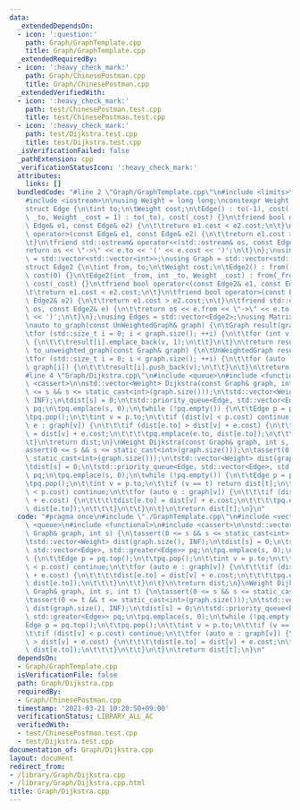 ```yaml
---
data:
  _extendedDependsOn:
  - icon: ':question:'
    path: Graph/GraphTemplate.cpp
    title: Graph/GraphTemplate.cpp
  _extendedRequiredBy:
  - icon: ':heavy_check_mark:'
    path: Graph/ChinesePostman.cpp
    title: Graph/ChinesePostman.cpp
  _extendedVerifiedWith:
  - icon: ':heavy_check_mark:'
    path: test/ChinesePostman.test.cpp
    title: test/ChinesePostman.test.cpp
  - icon: ':heavy_check_mark:'
    path: test/Dijkstra.test.cpp
    title: test/Dijkstra.test.cpp
  _isVerificationFailed: false
  _pathExtension: cpp
  _verificationStatusIcon: ':heavy_check_mark:'
  attributes:
    links: []
  bundledCode: "#line 2 \"Graph/GraphTemplate.cpp\"\n#include <limits>\n#include <vector>\n\
    #include <iostream>\n\nusing Weight = long long;\nconstexpr Weight INF = std::numeric_limits<Weight>::max();\n\
    struct Edge {\n\tint to;\n\tWeight cost;\n\tEdge() : to(-1), cost(-1) {}\n\tEdge(int\
    \ _to, Weight _cost = 1) : to(_to), cost(_cost) {}\n\tfriend bool operator<(const\
    \ Edge& e1, const Edge& e2) {\n\t\treturn e1.cost < e2.cost;\n\t}\n\tfriend bool\
    \ operator>(const Edge& e1, const Edge& e2) {\n\t\treturn e1.cost > e2.cost;\n\
    \t}\n\tfriend std::ostream& operator<<(std::ostream& os, const Edge& e) {\n\t\t\
    return os << \"->\" << e.to << '(' << e.cost << ')';\n\t}\n};\nusing UnWeightedGraph\
    \ = std::vector<std::vector<int>>;\nusing Graph = std::vector<std::vector<Edge>>;\n\
    struct Edge2 {\n\tint from, to;\n\tWeight cost;\n\tEdge2() : from(-1), to(-1),\
    \ cost(0) {}\n\tEdge2(int _from, int _to, Weight _cost) : from(_from), to(_to),\
    \ cost(_cost) {}\n\tfriend bool operator<(const Edge2& e1, const Edge2& e2) {\n\
    \t\treturn e1.cost < e2.cost;\n\t}\n\tfriend bool operator>(const Edge2& e1, const\
    \ Edge2& e2) {\n\t\treturn e1.cost > e2.cost;\n\t}\n\tfriend std::ostream& operator<<(std::ostream&\
    \ os, const Edge2& e) {\n\t\treturn os << e.from << \"->\" << e.to << '(' << e.cost\
    \ << ')';\n\t}\n};\nusing Edges = std::vector<Edge2>;\nusing Matrix = std::vector<std::vector<Weight>>;\n\
    \nauto to_graph(const UnWeightedGraph& graph) {\n\tGraph result(graph.size());\n\
    \tfor (std::size_t i = 0; i < graph.size(); ++i) {\n\t\tfor (int v : graph[i])\
    \ {\n\t\t\tresult[i].emplace_back(v, 1);\n\t\t}\n\t}\n\treturn result;\n}\nauto\
    \ to_unweighted_graph(const Graph& graph) {\n\tUnWeightedGraph result(graph.size());\n\
    \tfor (std::size_t i = 0; i < graph.size(); ++i) {\n\t\tfor (auto [v, cost] :\
    \ graph[i]) {\n\t\t\tresult[i].push_back(v);\n\t\t}\n\t}\n\treturn result;\n}\n\
    #line 4 \"Graph/Dijkstra.cpp\"\n#include <queue>\n#include <functional>\n#include\
    \ <cassert>\n\nstd::vector<Weight> Dijkstra(const Graph& graph, int s) {\n\tassert(0\
    \ <= s && s <= static_cast<int>(graph.size()));\n\tstd::vector<Weight> dist(graph.size(),\
    \ INF);\n\tdist[s] = 0;\n\tstd::priority_queue<Edge, std::vector<Edge>, std::greater<Edge>>\
    \ pq;\n\tpq.emplace(s, 0);\n\twhile (!pq.empty()) {\n\t\tEdge p = pq.top();\n\t\
    \tpq.pop();\n\t\tint v = p.to;\n\t\tif (dist[v] < p.cost) continue;\n\t\tfor (auto\
    \ e : graph[v]) {\n\t\t\tif (dist[e.to] > dist[v] + e.cost) {\n\t\t\t\tdist[e.to]\
    \ = dist[v] + e.cost;\n\t\t\t\tpq.emplace(e.to, dist[e.to]);\n\t\t\t}\n\t\t}\n\
    \t}\n\treturn dist;\n}\nWeight Dijkstra(const Graph& graph, int s, int t) {\n\t\
    assert(0 <= s && s <= static_cast<int>(graph.size()));\n\tassert(0 <= t && t <=\
    \ static_cast<int>(graph.size()));\n\tstd::vector<Weight> dist(graph.size(), INF);\n\
    \tdist[s] = 0;\n\tstd::priority_queue<Edge, std::vector<Edge>, std::greater<Edge>>\
    \ pq;\n\tpq.emplace(s, 0);\n\twhile (!pq.empty()) {\n\t\tEdge p = pq.top();\n\t\
    \tpq.pop();\n\t\tint v = p.to;\n\t\tif (v == t) return dist[t];\n\t\tif (dist[v]\
    \ < p.cost) continue;\n\t\tfor (auto e : graph[v]) {\n\t\t\tif (dist[e.to] > dist[v]\
    \ + e.cost) {\n\t\t\t\tdist[e.to] = dist[v] + e.cost;\n\t\t\t\tpq.emplace(e.to,\
    \ dist[e.to]);\n\t\t\t}\n\t\t}\n\t}\n\treturn dist[t];\n}\n"
  code: "#pragma once\n#include \"./GraphTemplate.cpp\"\n#include <vector>\n#include\
    \ <queue>\n#include <functional>\n#include <cassert>\n\nstd::vector<Weight> Dijkstra(const\
    \ Graph& graph, int s) {\n\tassert(0 <= s && s <= static_cast<int>(graph.size()));\n\
    \tstd::vector<Weight> dist(graph.size(), INF);\n\tdist[s] = 0;\n\tstd::priority_queue<Edge,\
    \ std::vector<Edge>, std::greater<Edge>> pq;\n\tpq.emplace(s, 0);\n\twhile (!pq.empty())\
    \ {\n\t\tEdge p = pq.top();\n\t\tpq.pop();\n\t\tint v = p.to;\n\t\tif (dist[v]\
    \ < p.cost) continue;\n\t\tfor (auto e : graph[v]) {\n\t\t\tif (dist[e.to] > dist[v]\
    \ + e.cost) {\n\t\t\t\tdist[e.to] = dist[v] + e.cost;\n\t\t\t\tpq.emplace(e.to,\
    \ dist[e.to]);\n\t\t\t}\n\t\t}\n\t}\n\treturn dist;\n}\nWeight Dijkstra(const\
    \ Graph& graph, int s, int t) {\n\tassert(0 <= s && s <= static_cast<int>(graph.size()));\n\
    \tassert(0 <= t && t <= static_cast<int>(graph.size()));\n\tstd::vector<Weight>\
    \ dist(graph.size(), INF);\n\tdist[s] = 0;\n\tstd::priority_queue<Edge, std::vector<Edge>,\
    \ std::greater<Edge>> pq;\n\tpq.emplace(s, 0);\n\twhile (!pq.empty()) {\n\t\t\
    Edge p = pq.top();\n\t\tpq.pop();\n\t\tint v = p.to;\n\t\tif (v == t) return dist[t];\n\
    \t\tif (dist[v] < p.cost) continue;\n\t\tfor (auto e : graph[v]) {\n\t\t\tif (dist[e.to]\
    \ > dist[v] + e.cost) {\n\t\t\t\tdist[e.to] = dist[v] + e.cost;\n\t\t\t\tpq.emplace(e.to,\
    \ dist[e.to]);\n\t\t\t}\n\t\t}\n\t}\n\treturn dist[t];\n}\n"
  dependsOn:
  - Graph/GraphTemplate.cpp
  isVerificationFile: false
  path: Graph/Dijkstra.cpp
  requiredBy:
  - Graph/ChinesePostman.cpp
  timestamp: '2021-03-21 10:20:50+09:00'
  verificationStatus: LIBRARY_ALL_AC
  verifiedWith:
  - test/ChinesePostman.test.cpp
  - test/Dijkstra.test.cpp
documentation_of: Graph/Dijkstra.cpp
layout: document
redirect_from:
- /library/Graph/Dijkstra.cpp
- /library/Graph/Dijkstra.cpp.html
title: Graph/Dijkstra.cpp
---
```

